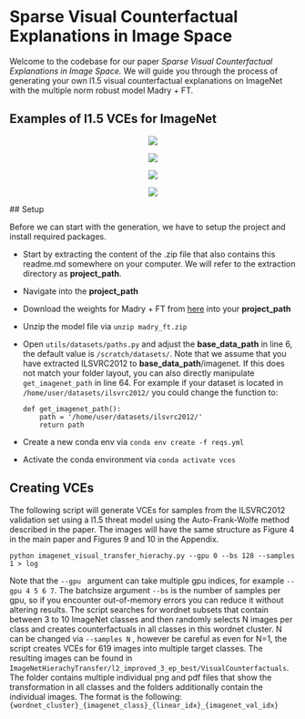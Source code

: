 # **Sparse Visual Counterfactual Explanations in Image Space**

Welcome to the codebase for our paper *Sparse Visual Counterfactual Explanations in Image Space.* We will guide you through the process of generating your own l1.5 visual counterfactual explanations on ImageNet with the multiple norm robust model Madry + FT. 
## Examples of l1.5 VCEs for ImageNet

<p align="center">
  <img src="images_examples/edible fruit_fig_0_47603.png" />
</p>
<p align="center">
  <img src="images_examples/edible fruit_orange_0_47545.png" />
</p>
<p align="center">
  <img src="images_examples/finch_junco_0_680.png" />
</p>
<p align="center">
  <img src="images_examples/geological formation formation_alp_0_48544.png" />
</p>
## Setup

Before we can start with the generation, we have to setup the project and install required packages.

* Start by extracting the content of the .zip file that also contains this readme.md somewhere on your computer. We will refer to the extraction directory as **project_path**.
* Navigate into the  **project_path**
* Download the weights for Madry + FT from [here](https://drive.google.com/file/d/169fhxn5X2_1-5vWTepkKJZRMdr8z4b9p/view?usp=sharing) into your **project_path**
* Unzip the model file via `unzip madry_ft.zip`
* Open `utils/datasets/paths.py` and adjust the **base_data_path** in line 6, the default value is `/scratch/datasets/`. Note that we assume that you have extracted ILSVRC2012 to  **base_data_path**/imagenet. If this does not match your folder layout, you can also directly manipulate `get_imagenet_path` in line 64. For example if your dataset is located in `/home/user/datasets/ilsvrc2012/` you could change the function to:

      def get_imagenet_path():  
	      path = '/home/user/datasets/ilsvrc2012/' 
	      return path

* Create a new conda env via `conda env create -f reqs.yml`
* Activate the conda environment via `conda activate vces
`



## Creating  VCEs

 The following script will generate VCEs for samples from the ILSVRC2012 validation set using a l1.5 threat model using the Auto-Frank-Wolfe method described in the paper. The images will have the same structure as Figure 4 in the main paper and Figures 9 and 10 in the Appendix. 

    python imagenet_visual_transfer_hierachy.py --gpu 0 --bs 128 --samples 1 > log
Note that the `--gpu ` argument can take multiple gpu indices, for example `--gpu 4 5 6 7`. The batchsize argument `--bs` is the number of samples per gpu, so if you encounter out-of-memory errors you can reduce it without altering results. The script searches for wordnet subsets that contain between 3 to 10 ImageNet classes and then randomly selects N images per class and creates counterfactuals in all classes in this wordnet cluster. N can be changed via `--samples N` , however be careful as even for N=1, the script creates VCEs for 619 images into multiple target classes. 
The resulting images can be found in `ImageNetHierachyTransfer/l2_improved_3_ep_best/VisualCounterfactuals`. The folder contains multiple individual png and pdf files that show the transformation in all classes and the folders additionally contain the individual images. The format is the following: `{wordnet_cluster}_{imagenet_class}_{linear_idx}_{imagenet_val_idx}`
